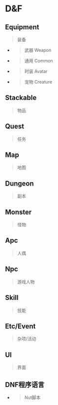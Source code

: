 # D&F

## Equipment
>装备
- >武器 Weapon
- >通用 Common
- >时装 Avatar
- >宠物 Creature
## Stackable
>物品
## Quest
>任务
## Map
>地图
## Dungeon
>副本
## Monster
>怪物
## Apc
>人偶
## Npc
>游戏人物
## Skill
>技能
## Etc/Event
>杂项/活动
## UI
>界面
## DNF程序语言
- >Nut脚本



